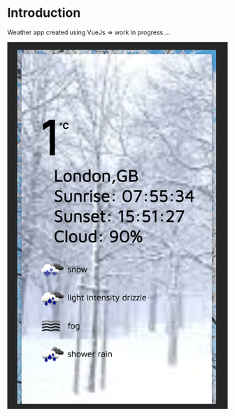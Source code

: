 # Introduction

Weather app created using VueJs => work in progress ...

![Weather App](images/weather-app.png)